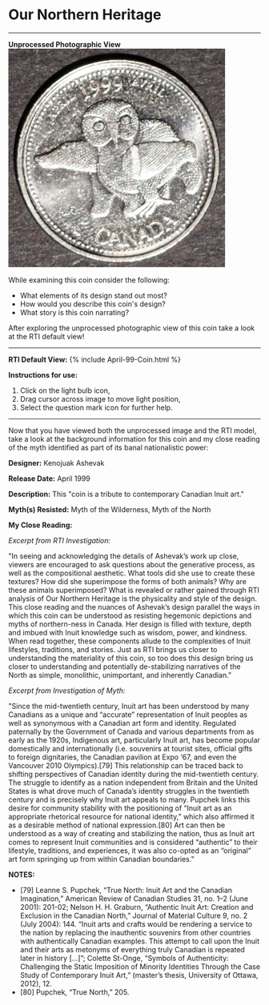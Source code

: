 # Our Northern Heritage

*     *     *     *  
**Unprocessed Photographic View**
![Image](Unprocessed-April-1999.jpg)

While examining this coin consider the following:
- What elements of its design stand out most? 
- How would you describe this coin's design?
- What story is this coin narrating?

After exploring the unprocessed photographic view of this coin take a look at the RTI default view!

----
**RTI Default View:**
{% include April-99-Coin.html %}

**Instructions for use:**
1) Click on the light bulb icon,
2) Drag cursor across image to move light position,
3) Select the question mark icon for further help.

----

Now that you have viewed both the unprocessed image and the RTI model, take a look at the background information for this coin and my close reading of the myth identified as part of its banal nationalistic power:

**Designer:** Kenojuak Ashevak

**Release Date:** April 1999

**Description:** This "coin is a tribute to contemporary Canadian Inuit art."

**Myth(s) Resisted:** Myth of the Wilderness, Myth of the North

**My Close Reading:** 

*Excerpt from RTI Investigation:*

"In seeing and acknowledging the details of Ashevak’s work up close, viewers are encouraged to ask questions about the generative process, as well as the compositional aesthetic. What tools did she use to create these textures? How did she superimpose the forms of both animals? Why are these animals superimposed? What is revealed or rather gained through RTI analysis of Our Northern Heritage is the physicality and style of the design. This close reading and the nuances of Ashevak’s design parallel the ways in which this coin can be understood as resisting hegemonic depictions and myths of northern-ness in Canada. Her design is filled with texture, depth and imbued with Inuit knowledge such as wisdom, power, and kindness. When read together, these components allude to the complexities of Inuit lifestyles, traditions, and stories. Just as RTI brings us closer to understanding the materiality of this coin, so too does this design bring us closer to understanding and potentially de-stabilizing narratives of the North as simple, monolithic, unimportant, and inherently Canadian."


*Excerpt from Investigation of Myth:*

"Since the mid-twentieth century, Inuit art has been understood by many Canadians as a unique and “accurate” representation of Inuit peoples as well as synonymous with a Canadian art form and identity. Regulated paternally by the Government of Canada and various departments from as early as the 1920s, Indigenous art, particularly Inuit art, has become popular domestically and internationally (i.e. souvenirs at tourist sites, official gifts to foreign dignitaries, the Canadian pavilion at Expo ‘67,  and even the Vancouver 2010 Olympics).[79] This relationship can be traced back to shifting perspectives of Canadian identity during the mid-twentieth century. The struggle to identify as a nation independent from Britain and the United States is what drove much of Canada’s identity struggles in the twentieth century and is precisely why Inuit art appeals to many. Pupchek links this desire for community stability with the positioning of “Inuit art as an appropriate rhetorical resource for national identity,” which also affirmed it as a desirable method of national expression.[80] Art can then be understood as a way of creating and stabilizing the nation, thus as Inuit art comes to represent Inuit communities and is considered “authentic” to their lifestyle, traditions, and experiences, it was also co-opted as an “original” art form springing up from within Canadian boundaries."

**NOTES:**
- [79] Leanne S. Pupchek, “True North: Inuit Art and the Canadian Imagination,” American Review of Canadian Studies 31, no. 1–2 (June 2001): 201-02; Nelson H. H. Graburn, “Authentic Inuit Art: Creation and Exclusion in the Canadian North,” Journal of Material Culture 9, no. 2 (July 2004): 144.  “Inuit arts and crafts would be rendering a service to the nation by replacing the inauthentic souvenirs from other countries with authentically Canadian examples. This attempt to call upon the Inuit and their arts as metonyms of everything truly Canadian is repeated later in history […]”; Colette St-Onge, “Symbols of Authenticity: Challenging the Static Imposition of Minority Identities Through the Case Study of Contemporary Inuit Art,” (master’s thesis, University of Ottawa, 2012), 12.
- [80] Pupchek, “True North,” 205.

  
